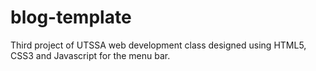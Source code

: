 # blog-template
Third project of UTSSA web development class designed using HTML5, CSS3 and Javascript for the menu bar.
